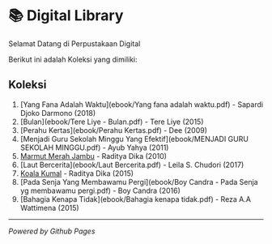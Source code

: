 # 📚 Digital Library

Selamat Datang di Perpustakaan Digital

Berikut ini adalah Koleksi yang dimiliki:

## Koleksi
1. [Yang Fana Adalah Waktu](ebook/Yang fana adalah waktu.pdf) - Sapardi Djoko Darmono (2018)
2. [Bulan](ebook/Tere Liye - Bulan.pdf) - Tere Liye (2015)
3. [Perahu Kertas](ebook/Perahu Kertas.pdf) - Dee (2009)
4. [Menjadi Guru Sekolah Minggu Yang Efektif](ebook/MENJADI GURU SEKOLAH MINGGU.pdf) - Ayub Yahya (2011)
5. [Marmut Merah Jambu](ebook/marmut-merah-jambu.pdf) - Raditya Dika (2010)
6. [Laut Bercerita](ebook/Laut Bercerita.pdf) - Leila S. Chudori (2017)
7. [Koala Kumal](ebook/koala_kumal_raditya_dika.pdf) - Raditya Dika (2015)
8. [Pada Senja Yang Membawamu Pergi](ebook/Boy Candra - Pada Senja yg membawamu pergi.pdf) - Boy Candra (2016)
9. [Bahagia Kenapa Tidak](ebook/Bahagia kenapa tidak.pdf) - Reza A.A Wattimena (2015)

---

*Powered by Github Pages*
